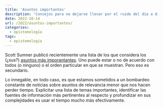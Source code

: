 ```yaml
---
title: 'Asuntos importantes'
description: 'Consejos para no dejarse llevar por el ruido del día a día'
date: 2022-10-14
url: /2022/asuntos-importantes/
categories:
  - epistemología
tags:
  - epistemología
---
```


Scott Sumner publicó recientemente una lista de los que considera los (¿sus?) [asuntos más imporantantes](https://www.themoneyillusion.com/the-most-important-issues/). Uno puede estar o no de acuerdo con todos (o ninguno) o el orden particular en que se muestran. Pero eso es secundario.

Lo innegable, en todo caso, es que estamos sometidos a un bombardeo constante de noticias sobre asuntos de relevancia menor que nos hacen perder tiempo. Explicitar una lista de temas importantes, identificar las fuentes de información más pertinentes al respecto y profundizar en sus complejidades es usar el tiempo mucho más efectivamente.